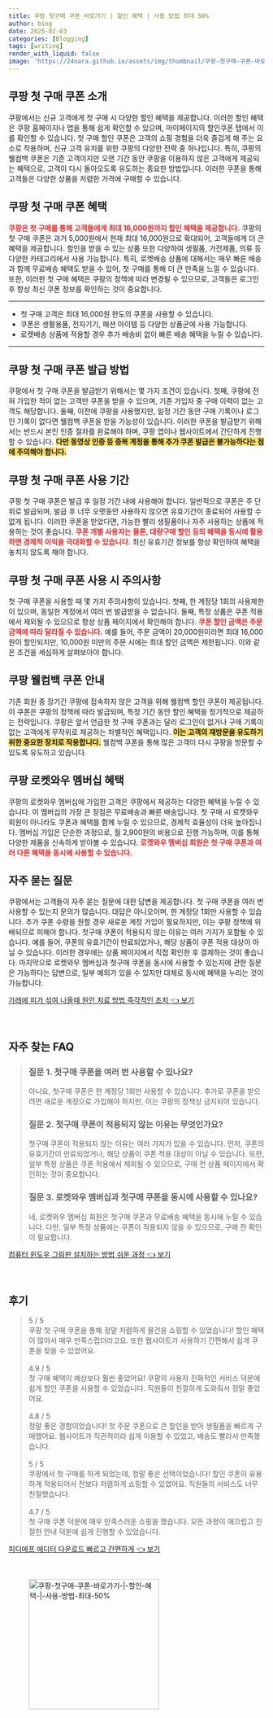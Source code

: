 ```yaml
---
title: 쿠팡 첫구매 쿠폰 바로가기 | 할인 혜택 | 사용 방법 최대 50%
author: bing
date: 2025-02-03
categories: [Blogging]
tags: [writing]
render_with_liquid: false
image: 'https://24nara.github.io/assets/img/thumbnail/쿠팡-첫구매-쿠폰-바로가기-|-할인-혜택-|-사용-방법-최대-50%.webp'
---
```



<h2 id='쿠팡 첫 구매 쿠폰 소개'>쿠팡 첫 구매 쿠폰 소개</h2>

<p>쿠팡에서는 신규 고객에게 첫 구매 시 다양한 할인 혜택을 제공합니다. 이러한 할인 혜택은 쿠팡 홈페이지나 앱을 통해 쉽게 확인할 수 있으며, 마이페이지의 할인쿠폰 탭에서 이를 확인할 수 있습니다. 첫 구매 할인 쿠폰은 고객의 쇼핑 경험을 더욱 즐겁게 해 주는 요소로 작용하며, 신규 고객 유치를 위한 쿠팡의 다양한 전략 중 하나입니다. 특히, 쿠팡의 웰컴백 쿠폰은 기존 고객이지만 오랜 기간 동안 쿠팡을 이용하지 않은 고객에게 제공되는 혜택으로, 고객이 다시 돌아오도록 유도하는 중요한 방법입니다. 이러한 쿠폰을 통해 고객들은 다양한 상품을 저렴한 가격에 구매할 수 있습니다.</p>

<h2 id='쿠팡 첫 구매 쿠폰 혜택'>쿠팡 첫 구매 쿠폰 혜택</h2>

<p><b><span style="color: #ee2323;">쿠팡은 첫 구매를 통해 고객들에게 최대 16,000원까지 할인 혜택을 제공합니다.</span></b> 쿠팡의 첫 구매 쿠폰은 과거 5,000원에서 현재 최대 16,000원으로 확대되어, 고객들에게 더 큰 혜택을 제공합니다. 할인을 받을 수 있는 상품 또한 다양하여 생필품, 가전제품, 의류 등 다양한 카테고리에서 사용 가능합니다. 특히, 로켓배송 상품에 대해서는 매우 빠른 배송과 함께 무료배송 혜택도 받을 수 있어, 첫 구매를 통해 더 큰 만족을 느낄 수 있습니다. 또한, 이러한 첫 구매 혜택은 쿠팡의 정책에 따라 변경될 수 있으므로, 고객들은 로그인 후 항상 최신 쿠폰 정보를 확인하는 것이 중요합니다.</p>

<hr />

<ul>
    <li>첫 구매 고객은 최대 16,000원 한도의 쿠폰을 사용할 수 있습니다.</li>
    <li>쿠폰은 생활용품, 전자기기, 패션 아이템 등 다양한 상품군에 사용 가능합니다.</li>
    <li>로켓배송 상품에 적용할 경우 추가 배송비 없이 빠른 배송 혜택을 누릴 수 있습니다.</li>
</ul>

<hr />

<h2 id='쿠팡 첫 구매 쿠폰 발급 방법'>쿠팡 첫 구매 쿠폰 발급 방법</h2>

<p>쿠팡에서 첫 구매 쿠폰을 발급받기 위해서는 몇 가지 조건이 있습니다. 첫째, 쿠팡에 전혀 가입한 적이 없는 고객만 쿠폰을 받을 수 있으며, 기존 가입자 중 구매 이력이 없는 고객도 해당합니다. 둘째, 이전에 쿠팡을 사용했지만, 일정 기간 동안 구매 기록이나 로그인 기록이 없다면 웰컴백 쿠폰을 받을 가능성이 있습니다. 이러한 쿠폰을 발급받기 위해서는 반드시 본인 인증 절차를 완료해야 하며, 쿠팡 앱이나 웹사이트에서 간단하게 진행할 수 있습니다. <b><span style="background-color: #ffe066;">다만 동영상 인증 등 중복 계정을 통해 추가 쿠폰 발급은 불가능하다는 점에 주의해야 합니다.</span></b></p>

<h2 id='쿠팡 첫 구매 쿠폰 사용 기간'>쿠팡 첫 구매 쿠폰 사용 기간</h2>

<p>쿠팡 첫 구매 쿠폰은 발급 후 일정 기간 내에 사용해야 합니다. 일반적으로 쿠폰은 주 단위로 발급되며, 발급 후 너무 오랫동안 사용하지 않으면 유효기간이 종료되어 사용할 수 없게 됩니다. 이러한 쿠폰을 받았다면, 가능한 빨리 생필품이나 자주 사용하는 상품에 적용하는 것이 좋습니다. <b><span style="color: #ee2323;">쿠폰 개별 사용자는 물론, 대량구매 할인 등의 혜택을 동시에 활용하면 경제적 이익을 극대화할 수 있습니다.</span></b> 최신 유효기간 정보를 항상 확인하여 혜택을 놓치지 않도록 해야 합니다.</p>

<h2 id='쿠팡 첫 구매 쿠폰 사용 시 주의사항'>쿠팡 첫 구매 쿠폰 사용 시 주의사항</h2>

<p>첫 구매 쿠폰을 사용할 때 몇 가지 주의사항이 있습니다. 첫째, 한 계정당 1회의 사용제한이 있으며, 동일한 계정에서 여러 번 발급받을 수 없습니다. 둘째, 특정 상품은 쿠폰 적용에서 제외될 수 있으므로 항상 상품 페이지에서 확인해야 합니다. <b><span style="color: #ee2323;">쿠폰 할인 금액은 주문 금액에 따라 달라질 수 있습니다.</span></b> 예를 들어, 주문 금액이 20,000원이라면 최대 16,000원이 할인되지만, 10,000원 미만의 주문 시에는 최대 할인 금액은 제한됩니다. 이와 같은 조건을 세심하게 살펴보아야 합니다.</p>

<h2 id='쿠팡 웰컴백 쿠폰 안내'>쿠팡 웰컴백 쿠폰 안내</h2>

<p>기존 회원 중 장기간 쿠팡에 접속하지 않은 고객을 위해 웰컴백 할인 쿠폰이 제공됩니다. 이 쿠폰은 쿠팡의 정책에 따라 발급되며, 특정 기간 동안 할인 혜택을 정기적으로 제공하는 전략입니다. 쿠팡은 앞서 언급한 첫 구매 쿠폰과는 달리 로그인이 없거나 구매 기록이 없는 고객에게 무작위로 제공하는 차별적인 혜택입니다. <b><span style="background-color: #ffe066;">이는 고객의 재방문을 유도하기 위한 중요한 장치로 작용합니다.</span></b> 웰컴백 쿠폰을 통해 많은 고객이 다시 쿠팡을 방문할 수 있도록 유도하고 있습니다.</p>

<h2 id='쿠팡 로켓와우 멤버십 혜택'>쿠팡 로켓와우 멤버십 혜택</h2>

<p>쿠팡의 로켓와우 멤버십에 가입한 고객은 쿠팡에서 제공하는 다양한 혜택을 누릴 수 있습니다. 이 멤버십의 가장 큰 장점은 무료배송과 빠른 배송입니다. 첫 구매 시 로켓와우 회원이 아니라도 쿠폰과 혜택를 함께 누릴 수 있으므로, 경제적 효율성이 더욱 높아집니다. 멤버십 가입은 단순한 과정으로, 월 2,900원의 비용으로 진행 가능하며, 이를 통해 다양한 제품을 신속하게 받아볼 수 있습니다. <b><span style="color: #ee2323;">로켓와우 멤버십 회원은 첫 구매 쿠폰과 여러 다른 혜택을 동시에 사용할 수 있습니다.</span></b></p>

<h2 id='자주 묻는 질문'>자주 묻는 질문</h2>

<p>쿠팡에서는 고객들이 자주 묻는 질문에 대한 답변을 제공합니다. 첫 구매 쿠폰을 여러 번 사용할 수 있는지 문의가 많습니다. 대답은 아니오이며, 한 계정당 1회만 사용할 수 있습니다. 추가 쿠폰 수령을 원할 경우 새로운 계정 가입이 필요하지만, 이는 쿠팡 정책에 위배되므로 피해야 합니다. 첫구매 쿠폰이 적용되지 않는 이유는 여러 가지가 포함될 수 있습니다. 예를 들어, 쿠폰의 유효기간이 만료되었거나, 해당 상품이 쿠폰 적용 대상이 아닐 수 있습니다. 이러한 경우에는 상품 페이지에서 직접 확인한 후 결제하는 것이 좋습니다. 마지막으로 로켓와우 멤버십과 첫구매 쿠폰을 동시에 사용할 수 있는지에 관한 질문은 가능하다는 답변으로, 일부 예외가 있을 수 있지만 대체로 동시에 혜택을 누리는 것이 가능합니다.</p>


<p><a class="click-button" title="가래에 피가 섞여 나올때 원인 치료 방법 즉각적인 조치" href="https://24nara.github.io/posts/%EA%B0%80%EB%9E%98%EC%97%90-%ED%94%BC%EA%B0%80-%EC%84%9E%EC%97%AC-%EB%82%98%EC%98%AC%EB%95%8C-%EC%9B%90%EC%9D%B8-%EC%B9%98%EB%A3%8C-%EB%B0%A9%EB%B2%95-%EC%A6%89%EA%B0%81%EC%A0%81%EC%9D%B8-%EC%A1%B0%EC%B9%98/" rel="dofollow">가래에 피가 섞여 나올때 원인 치료 방법 즉각적인 조치 👈 보기</a></p><br>
<h2 id='자주_찾는_FAQ'>자주 찾는 FAQ</h2>
<div itemscope="" itemtype="https://schema.org/FAQPage">
<blockquote>
<div itemscope="" itemprop="mainEntity" itemtype="https://schema.org/Question">
<h3 itemprop="name">질문 1. 첫구매 쿠폰을 여러 번 사용할 수 있나요?</h3>
<div itemscope="" itemprop="acceptedAnswer" itemtype="https://schema.org/Answer">
<span itemprop="text">
<p>아니요, 첫구매 쿠폰은 한 계정당 1회만 사용할 수 있습니다. 추가로 쿠폰을 받으려면 새로운 계정으로 가입해야 하지만, 이는 쿠팡의 정책상 금지되어 있습니다.</p>
</span>
</div>
</div>
<div itemscope="" itemprop="mainEntity" itemtype="https://schema.org/Question">
<h3 itemprop="name">질문 2. 첫구매 쿠폰이 적용되지 않는 이유는 무엇인가요?</h3>
<div itemscope="" itemprop="acceptedAnswer" itemtype="https://schema.org/Answer">
<span itemprop="text">
<p>첫구매 쿠폰이 적용되지 않는 이유는 여러 가지가 있을 수 있습니다. 먼저, 쿠폰의 유효기간이 만료되었거나, 해당 상품이 쿠폰 적용 대상이 아닐 수 있습니다. 또한, 일부 특정 상품은 쿠폰 적용에서 제외될 수 있으므로, 구매 전 상품 페이지에서 확인하는 것이 중요합니다.</p>
</span>
</div>
</div>
<div itemscope="" itemprop="mainEntity" itemtype="https://schema.org/Question">
<h3 itemprop="name">질문 3. 로켓와우 멤버십과 첫구매 쿠폰을 동시에 사용할 수 있나요?</h3>
<div itemscope="" itemprop="acceptedAnswer" itemtype="https://schema.org/Answer">
<span itemprop="text">
<p>네, 로켓와우 멤버십 회원은 첫구매 쿠폰과 무료배송 혜택을 동시에 누릴 수 있습니다. 다만, 일부 특정 상품에는 쿠폰이 적용되지 않을 수 있으므로, 구매 전 확인이 필요합니다.</p>
</span>
</div>
</div>
</blockquote>
</div>
<p><a class="click-button" title="컴퓨터 윈도우 그림판 설치하는 방법 쉬운 과정" href="https://24nara.github.io/posts/%EC%BB%B4%ED%93%A8%ED%84%B0-%EC%9C%88%EB%8F%84%EC%9A%B0-%EA%B7%B8%EB%A6%BC%ED%8C%90-%EC%84%A4%EC%B9%98%ED%95%98%EB%8A%94-%EB%B0%A9%EB%B2%95-%EC%89%AC%EC%9A%B4-%EA%B3%BC%EC%A0%95/" rel="dofollow">컴퓨터 윈도우 그림판 설치하는 방법 쉬운 과정 👈 보기</a></p><br>
<h2 id='후기'>후기</h2>
<div itemscope itemtype="https://schema.org/Product">
  <blockquote>
  <div itemprop="review" itemscope itemtype="https://schema.org/Review">
      <div itemprop="reviewRating" itemscope itemtype="https://schema.org/Rating"> <span itemprop="ratingValue">5</span> / <span itemprop="bestRating">5</span> </div>
      <span itemprop="reviewBody">쿠팡 첫 구매 쿠폰을 통해 정말 저렴하게 물건을 쇼핑할 수 있었습니다! 할인 혜택이 많아서 매우 만족스럽더라고요. 또한 웹사이트가 사용하기 간편해서 쉽게 쿠폰을 찾을 수 있었어요.</span>
  </div>
  <br>
  <div itemprop="review" itemscope itemtype="https://schema.org/Review">
      <div itemprop="reviewRating" itemscope itemtype="https://schema.org/Rating"> <span itemprop="ratingValue">4.9</span> / <span itemprop="bestRating">5</span> </div>
      <span itemprop="reviewBody">첫 구매 혜택이 예상보다 훨씬 좋았어요! 쿠팡의 사용자 친화적인 서비스 덕분에 쉽게 할인 쿠폰을 사용할 수 있었습니다. 직원들이 친절하게 도와줘서 정말 좋았어요.</span>
  </div>
  <br>
  <div itemprop="review" itemscope itemtype="https://schema.org/Review">
      <div itemprop="reviewRating" itemscope itemtype="https://schema.org/Rating"> <span itemprop="ratingValue">4.8</span> / <span itemprop="bestRating">5</span> </div>
      <span itemprop="reviewBody">정말 좋은 경험이었습니다! 첫 주문 쿠폰으로 큰 할인을 받아 생필품을 빠르게 구매했어요. 웹사이트가 직관적이라 쉽게 이용할 수 있었고, 배송도 빨라서 만족했습니다.</span>
  </div>
  <br>
  <div itemprop="review" itemscope itemtype="https://schema.org/Review">
      <div itemprop="reviewRating" itemscope itemtype="https://schema.org/Rating"> <span itemprop="ratingValue">5</span> / <span itemprop="bestRating">5</span> </div>
      <span itemprop="reviewBody">쿠팡에서 첫 구매를 하게 되었는데, 정말 좋은 선택이었습니다! 할인 쿠폰이 유용하게 적용되어서 전보다 저렴하게 쇼핑할 수 있었어요. 직원들의 서비스도 너무 친절했습니다.</span>
  </div>
  <br>
  <div itemprop="review" itemscope itemtype="https://schema.org/Review">
      <div itemprop="reviewRating" itemscope itemtype="https://schema.org/Rating"> <span itemprop="ratingValue">4.7</span> / <span itemprop="bestRating">5</span> </div>
      <span itemprop="reviewBody">첫 구매 쿠폰 덕분에 매우 만족스러운 쇼핑을 했습니다. 모든 과정이 매끄럽고 친절한 안내 덕분에 쉽게 진행할 수 있었습니다.</span>
  </div>
  </blockquote>
</div>
<p><a class="click-button" title="피디에프 에디터 다운로드 빠르고 간편하게" href="https://24nara.github.io/posts/%ED%94%BC%EB%94%94%EC%97%90%ED%94%84-%EC%97%90%EB%94%94%ED%84%B0-%EB%8B%A4%EC%9A%B4%EB%A1%9C%EB%93%9C-%EB%B9%A0%EB%A5%B4%EA%B3%A0-%EA%B0%84%ED%8E%B8%ED%95%98%EA%B2%8C/" rel="dofollow">피디에프 에디터 다운로드 빠르고 간편하게 👈 보기</a></p><br>
<figure class="image"><img src="https://24nara.github.io/assets/img/thumbnail/쿠팡-첫구매-쿠폰-바로가기-|-할인-혜택-|-사용-방법-최대-50%.webp" alt="쿠팡-첫구매-쿠폰-바로가기-|-할인-혜택-|-사용-방법-최대-50%" width="256" height="256"></figure>